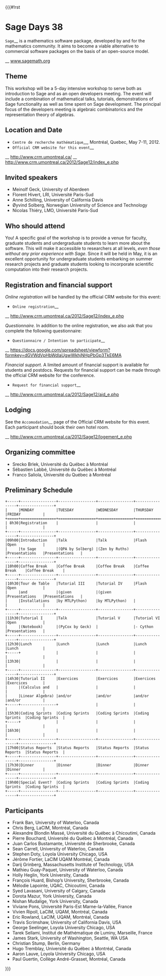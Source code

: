 {{{#!rst

Sage Days 38
============

`Sage`__ is a mathematics software package,
developed by and for the mathematics community. It aims to
become a viable alternative to commercial software packages
on the basis of an open-source model.

__ www.sagemath.org

Theme
-----

This workshop will be a 5-day intensive workshop to serve
both as introduction to Sage and as an open developers
meeting. The event will include a combination of
mathematical talks, tutorials, demonstrations of Sage
functionality as well as time spent on Sage development. The
principal focus of the developers meeting is algebraic
combinatorics and the representation theory of algebras.

Location and Date
-----------------

* `Centre de recherche mathématique`__, Montréal, Quebec, May 7-11, 2012.
* `Official CRM website for this event`__

__ http://www.crm.umontreal.ca/
__ http://www.crm.umontreal.ca/2012/Sage12/index_e.php

Invited speakers
----------------

* Meinolf Geck, University of Aberdeen
* Florent Hivert, LRI, Université Paris-Sud
* Anne Schilling, University of California Davis
* Øyvind Solberg, Norwegian University of Science and Technology
* Nicolas Thiéry, LMO, Université Paris-Sud


Who should attend
-----------------

You! A specific goal of the workshop is to provide a venue
for faculty, graduate students and undergraduate students to
learn more about the software. This will make it accessible
to researchers at all levels, *even those without any prior
experience with Sage*. Since it will be held in May, it is
an excellent opportunity for undergraduate students
embarking on summer research projects and graduate students
looking to incorporate scientific computation into their
research projects.

Registration and financial support
----------------------------------

*Online registration* will be handled by the official CRM website for this event:

* `Online registration`__

__ http://www.crm.umontreal.ca/2012/Sage12/index_e.php

*Questionnaire.* In addition to the online registration, we also ask that you complete the following questionnaire:

* `Questionnaire / Intention to participate`__

__ https://docs.google.com/spreadsheet/viewform?formkey=dGVWdVpHbWdlaUgwWkhjNHpPbGp3TkE6MA

*Financial support.*
A limited amount of financial support is available for students and postdocs.
Requests for financial support can be made through the official CRM website for the conference.

* `Request for financial support`__

__ http://www.crm.umontreal.ca/2012/Sage12/aid_e.php

Lodging
-------

See the `Accomodation`__ page of the Official CRM website for this event. Each participant should book their own hotel room.

__ http://www.crm.umontreal.ca/2012/Sage12/logement_e.php

Organizing committee
--------------------

* Srecko Brlek, Université du Québec à Montréal
* Sébastien Labbé, Université du Québec à Montréal
* Franco Saliola, Université du Québec à Montréal

Preliminary Schedule
--------------------

    +-----+----------------+-----------------+----------------+----------------+----------------+
    |     |MONDAY          |TUESDAY          |WEDNESDAY       |THURSDAY        |FRIDAY          |
    +=====+================+=================+================+================+================+
    | 8h30|Registration    |                 |                |                |                |
    +-----+----------------+-----------------+----------------+----------------+----------------+
    |09h00|Introduction    |Talk             |Talk            |Flash           |Open            |
    |     |to Sage         |(QPA by Solberg) |(Zen by Ruths)  |Presentations   |Presentations   |
    +-----+----------------+-----------------+----------------+----------------+----------------+
    |10h00|Coffee Break    |Coffee Break     |Coffee Break    |Coffee Break    |Coffee Break    |
    +-----+----------------+-----------------+----------------+----------------+----------------+
    |10h30|Tour de Table   |Tutorial III     |Tutorial IV     |Flash           |Open            |
    |     |and             |(given           |(given          |Presentations   |Presentations   |
    |     |Installations   |by MTLPython)    |by MTLPython)   |                |                |
    +-----+----------------+-----------------+----------------+----------------+----------------+
    |11h30|Tutorial I      |Talk             |Tutorial V      |Tutorial VI     |Open            |
    |     |(Notebook)      |(PyCox by Geck)  |                |- Cython        |Presentations   |
    +-----+----------------+-----------------+----------------+----------------+----------------+
    |12h30|Lunch           |Lunch            |Lunch           |Lunch           |Lunch           |
    +-----+                |                 |                |                |                |
    |13h30|                |                 |                |                |                |
    +-----+----------------+-----------------+----------------+----------------+----------------+
    |14h30|Tutorial II     |Exercices        |Exercices       |Exercices       |Exercices       |
    |     |(Calculus and   |                 |                |                |                |
    |     |Linear Algebra) |and/or           |and/or          |and/or          |and/or          |
    +-----+----------------+                 |                |                |                |
    |15h30|Coding Sprints  |Coding Sprints   |Coding Sprints  |Coding Sprints  |Coding Sprints  |
    +-----+                |                 |                |                |                |
    |16h30|                |                 |                |                |                |
    +-----+----------------+-----------------+----------------+----------------+----------------+
    |17h00|Status Reports  |Status Reports   |Status Reports  |Status Reports  |Status Reports  |
    +-----+----------------+-----------------+----------------+----------------+----------------+
    |17h30|Dinner          |Dinner           |Dinner          |Dinner          |Dinner          |
    +-----+----------------+-----------------+----------------+----------------+----------------+
    |19h00|Special Event?  |Coding Sprints   |Coding Sprints  |Coding Sprints  |Coding Sprints  |
    +-----+----------------+-----------------+----------------+----------------+----------------+

Participants
------------

- Frank Ban, University of Waterloo, Canada
- Chris Berg, LaCIM, Montréal, Canada
- Alexandre Blondin Massé, Université du Québec à Chicoutimi, Canada
- Pierre Bouchard, Université du Québec à Montréal, Canada
- Juan Carlos Bustamante, Université de Sherbrooke, Canada
- Sean Carrell, University of Waterloo, Canada
- Stephen Doty, Loyola University Chicago, USA
- Jérôme Fortier, LaCIM UQAM Montréal, Canada  
- Darij Grinberg, Massachusetts Institute of Technology, USA
- Mathieu Guay-Paquet, University of Waterloo, Canada
- Holly Heglin, York University, Canada
- François Huard, Bishop’s University, Sherbrooke, Canada
- Mélodie Lapointe, UQAC, Chicoutimi, Canada
- Syed Lavasani, University of Calgary, Canada
- Dorota Mazur, York University, Canada
- Nishan Mudalige, York University, Canada
- Viviane Pons, Université Paris-Est Marne-la-Vallée, France
- Vivien Ripoll, LaCIM, UQAM, Montréal, Canada
- Eric Rowland, LaCIM, UQAM, Montréal, Canada 
- Travis Scrimshaw, University of California Davis, USA
- George Seelinger, Loyola University Chicago, USA
- Tarek Sellami, Institut de Mathématique de Luminy, Marseille, France
- James Stark, University of Washington, Seattle, WA USA
- Christian Stump, Berlin, Germany
- Hugo Tremblay, Université du Québec à Montréal, Canada
- Aaron Lauve, Loyola University Chicago, USA
- Paul Guertin, Collège André-Grasset, Montréal, Canada


}}}
